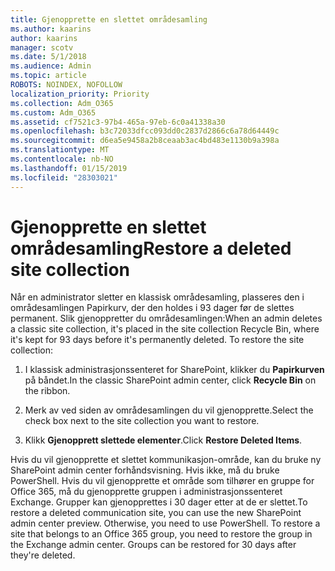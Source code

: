 ```yaml
---
title: Gjenopprette en slettet områdesamling
ms.author: kaarins
author: kaarins
manager: scotv
ms.date: 5/1/2018
ms.audience: Admin
ms.topic: article
ROBOTS: NOINDEX, NOFOLLOW
localization_priority: Priority
ms.collection: Adm_O365
ms.custom: Adm_O365
ms.assetid: cf7521c3-97b4-465a-97eb-6c0a41338a30
ms.openlocfilehash: b3c72033dfcc093dd0c2837d2866c6a78d64449c
ms.sourcegitcommit: d6ea5e9458a2b8ceaab3ac4bd483e1130b9a398a
ms.translationtype: MT
ms.contentlocale: nb-NO
ms.lasthandoff: 01/15/2019
ms.locfileid: "28303021"
---
```

# <a name="restore-a-deleted-site-collection"></a><span data-ttu-id="b39df-102">Gjenopprette en slettet områdesamling</span><span class="sxs-lookup"><span data-stu-id="b39df-102">Restore a deleted site collection</span></span>

<span data-ttu-id="b39df-p101">Når en administrator sletter en klassisk områdesamling, plasseres den i områdesamlingen Papirkurv, der den holdes i 93 dager før de slettes permanent. Slik gjenoppretter du områdesamlingen:</span><span class="sxs-lookup"><span data-stu-id="b39df-p101">When an admin deletes a classic site collection, it's placed in the site collection Recycle Bin, where it's kept for 93 days before it's permanently deleted. To restore the site collection:</span></span>
  
1. <span data-ttu-id="b39df-105">I klassisk administrasjonssenteret for SharePoint, klikker du **Papirkurven** på båndet.</span><span class="sxs-lookup"><span data-stu-id="b39df-105">In the classic SharePoint admin center, click **Recycle Bin** on the ribbon.</span></span> 
    
2. <span data-ttu-id="b39df-106">Merk av ved siden av områdesamlingen du vil gjenopprette.</span><span class="sxs-lookup"><span data-stu-id="b39df-106">Select the check box next to the site collection you want to restore.</span></span>
    
3. <span data-ttu-id="b39df-107">Klikk **Gjenopprett slettede elementer**.</span><span class="sxs-lookup"><span data-stu-id="b39df-107">Click **Restore Deleted Items**.</span></span>
    
<span data-ttu-id="b39df-p102">Hvis du vil gjenopprette et slettet kommunikasjon-område, kan du bruke ny SharePoint admin center forhåndsvisning. Hvis ikke, må du bruke PowerShell. Hvis du vil gjenopprette et område som tilhører en gruppe for Office 365, må du gjenopprette gruppen i administrasjonssenteret Exchange. Grupper kan gjenopprettes i 30 dager etter at de er slettet.</span><span class="sxs-lookup"><span data-stu-id="b39df-p102">To restore a deleted communication site, you can use the new SharePoint admin center preview. Otherwise, you need to use PowerShell. To restore a site that belongs to an Office 365 group, you need to restore the group in the Exchange admin center. Groups can be restored for 30 days after they're deleted.</span></span>
  

